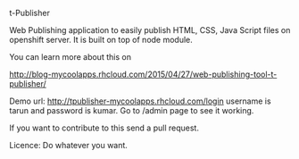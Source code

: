 t-Publisher

Web Publishing application to easily publish HTML, CSS, Java Script files on openshift server.
It is built on top of node module. 

You can learn more about this on

http://blog-mycoolapps.rhcloud.com/2015/04/27/web-publishing-tool-t-publisher/

Demo url: http://tpublisher-mycoolapps.rhcloud.com/login
username is tarun and password is kumar. Go to /admin page to see it working.

If you want to contribute to this send a pull request.

Licence: Do whatever you want.
